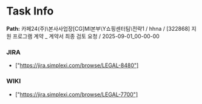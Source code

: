 # Task Info

**Path:** 카페24(주)\본사사업장\[CG]MI본부\Y쇼핑센터팀\전략1 / hhna / [322868] 지원 프로그램 계약 _ 계약서 최종 검토 요청 / 2025-09-01_00-00-00

### JIRA
- ["https://jira.simplexi.com/browse/LEGAL-8480"]

### WIKI
- ["https://jira.simplexi.com/browse/LEGAL-7700"]

